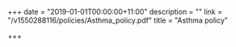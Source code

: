 +++
date = "2019-01-01T00:00:00+11:00"
description = ""
link = "/v1550288116/policies/Asthma_policy.pdf"
title = "Asthma policy"

+++
